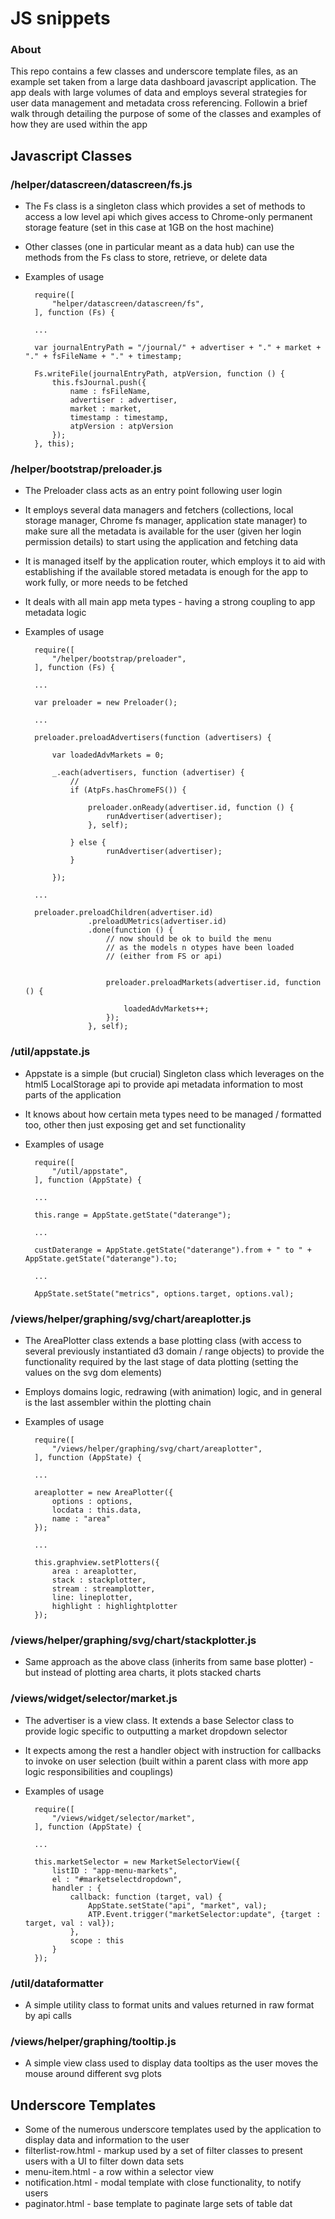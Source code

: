 # JS snippets

### About
This repo contains a few classes and underscore template files, as an example set taken from a large data dashboard javascript application.
The app deals with large volumes of data and employs several strategies for user data management and metadata cross referencing.
Followin a brief walk through detailing the purpose of some of the classes and examples of how they are used within the app
## Javascript Classes
### /helper/datascreen/datascreen/fs.js
* The Fs class is a singleton class which provides a set of methods to access a low level api which gives access to Chrome-only permanent storage feature (set in this case at 1GB on the host machine)
* Other classes (one in particular meant as a data hub) can use the methods from the Fs class to store, retrieve, or delete data
* Examples of usage

    	require([
      		"helper/datascreen/datascreen/fs",
    	], function (Fs) {
    	
    	...
    
    	var journalEntryPath = "/journal/" + advertiser + "." + market + "." + fsFileName + "." + timestamp;

    	Fs.writeFile(journalEntryPath, atpVersion, function () {
      		this.fsJournal.push({
        		name : fsFileName,
        		advertiser : advertiser,
        		market : market,
        		timestamp : timestamp,
        		atpVersion : atpVersion
      		});
    	}, this);
    	
### /helper/bootstrap/preloader.js
* The Preloader class acts as an entry point following user login
* It employs several data managers and fetchers (collections, local storage manager, Chrome fs manager, application state manager) to make sure all the metadata is available for the user (given her login permission details) to start using the application and fetching data
* It is managed itself by the application router, which employs it to aid with establishing if the available stored metadata is enough for the app to work fully, or more needs to be fetched
* It deals with all main app meta types - having a strong coupling to app metadata logic
* Examples of usage
		
		require([
      		"/helper/bootstrap/preloader",
    	], function (Fs) {
    	
    	...
    	
		var preloader = new Preloader();
		
		...
		
		preloader.preloadAdvertisers(function (advertisers) {

			var loadedAdvMarkets = 0;

			_.each(advertisers, function (advertiser) {
				//
				if (AtpFs.hasChromeFS()) {
				
					preloader.onReady(advertiser.id, function () {
						runAdvertiser(advertiser);
					}, self);
						
				} else {
						runAdvertiser(advertiser);
				}

			});
				
		...
		
		preloader.preloadChildren(advertiser.id)
					.preloadUMetrics(advertiser.id)
					.done(function () {
						// now should be ok to build the menu
						// as the models n otypes have been loaded
						// (either from FS or api)
								

						preloader.preloadMarkets(advertiser.id, function () {

							loadedAdvMarkets++;
						});
					}, self);
					
### /util/appstate.js
* Appstate is a simple (but crucial) Singleton class which leverages on the html5 LocalStorage api to provide api metadata information to most parts of the  application
* It knows about how certain meta types need to be managed / formatted too, other then just exposing get and set functionality
* Examples of usage
		
		require([
      		"/util/appstate",
    	], function (AppState) {
    	
    	...
    	
		this.range = AppState.getState("daterange");
		
		...
		
		custDaterange = AppState.getState("daterange").from + " to " + AppState.getState("daterange").to;
		
		...
		
		AppState.setState("metrics", options.target, options.val);

### /views/helper/graphing/svg/chart/areaplotter.js
* The AreaPlotter class extends a base plotting class (with access to several previously instantiated d3 domain / range objects) to provide the functionality required by the last stage of data plotting (setting the  values on the svg dom elements)
* Employs domains logic, redrawing (with animation) logic, and in general is the last assembler within the plotting chain
* Examples of usage
		
		require([
      		"/views/helper/graphing/svg/chart/areaplotter",
    	], function (AppState) {
    	
    	...
    	
		areaplotter = new AreaPlotter({
            options : options,
            locdata : this.data,
            name : "area"
        });
        
        ...
        
        this.graphview.setPlotters({
            area : areaplotter,
            stack : stackplotter,
            stream : streamplotter,
            line: lineplotter,
            highlight : highlightplotter
    	});

### /views/helper/graphing/svg/chart/stackplotter.js
* Same approach as the above class (inherits from same base plotter) - but instead of plotting area charts, it plots stacked charts

### /views/widget/selector/market.js
* The advertiser is a view class. It extends a base Selector class to provide logic specific to outputting a market dropdown selector
* It expects among the rest a handler object with instruction for callbacks to invoke on user selection (built within a parent class with more app logic responsibilities and couplings)
* Examples of usage
		
		require([
      		"/views/widget/selector/market",
    	], function (AppState) {
    	
    	...
    	
		this.marketSelector = new MarketSelectorView({
            listID : "app-menu-markets",
            el : "#marketselectdropdown",
            handler : {
                callback: function (target, val) {
                    AppState.setState("api", "market", val);
                    ATP.Event.trigger("marketSelector:update", {target : target, val : val});
                },
                scope : this
            }
        });
        
### /util/dataformatter
* A simple utility class to format units and values returned in raw format by api calls

### /views/helper/graphing/tooltip.js
* A simple view class used to display data tooltips as the user moves the mouse around different svg plots
## Underscore Templates
* Some of the numerous underscore templates used by the application to display data and information to the user
* filterlist-row.html - markup used by a set of filter classes to present users with a UI to filter down data sets
* menu-item.html - a row within a selector view
* notification.html - modal template with close functionality, to notify users
* paginator.html - base template to paginate large sets of table dat
